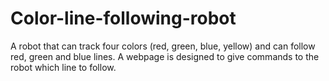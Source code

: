 # Color-line-following-robot
A robot that can track four colors (red, green, blue, yellow) and can follow red, green and blue lines. A webpage is designed to give commands to the robot which line to follow.
